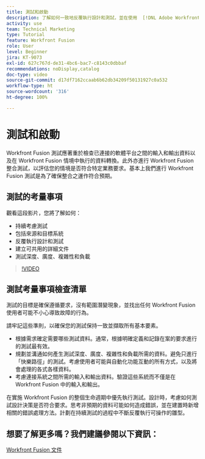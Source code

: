 ```yaml
---
title: 測試和啟動
description: 了解如何一致地反覆執行設計和測試，並在使用  [!DNL Adobe Workfront Fusion] 時建立可共用的詳細文件。
activity: use
team: Technical Marketing
type: Tutorial
feature: Workfront Fusion
role: User
level: Beginner
jira: KT-9073
exl-id: 627c767d-de31-4bc6-bac7-c8143c0dbbaf
recommendations: noDisplay,catalog
doc-type: video
source-git-commit: d17df7162ccaab6b62db34209f50131927c0a532
workflow-type: ht
source-wordcount: '316'
ht-degree: 100%

---
```


# 測試和啟動

Workfront Fusion 測試應著重於檢查已連接的軟體平台之間的輸入和輸出資料以及在 Workfront Fusion 情境中執行的資料轉換。此外亦進行 Workfront Fusion 整合測試，以評估您的情境是否符合特定業務要求。基本上我們進行 Workfront Fusion 測試是為了確保整合之運作符合預期。

## 測試的考量事項

觀看這段影片，您將了解如何：

* 持續考慮測試
* 包括來源和目標系統
* 反覆執行設計和測試
* 建立可共用的詳細文件
* 測試深度、廣度、複雜性和負載

>[!VIDEO](https://video.tv.adobe.com/v/335315/?quality=12&learn=on&enablevpops)

## 測試考量事項檢查清單

測試的目標是確保遵循要求，沒有範圍潛變現象，並找出任何 Workfront Fusion 使用者可能不小心導致故障的行為。

請牢記這些準則，以確保您的測試保持一致並擷取所有基本要素。

* 根據需求確定需要哪些測試資料。通常，根據明確定義和記錄在案的要求進行的測試最有效。
* 規劃並溝通如何產生測試深度、廣度、複雜性和負載所需的資料。避免只進行「快樂路徑」的測試。考慮使用者可能與自動化功能互動的所有方式，以及將會處理的各式各樣資料。
* 考慮連接系統之間所需的輸入和輸出資料。驗證這些系統而不僅是在 Workfront Fusion 中的輸入和輸出。

在實施 Workfront Fusion 的整個生命週期中優先執行測試。設計時，考慮如何測試設計決策是否符合要求。思考非預期的資料可能如何造成錯誤，並在建置時新增相關的錯誤處理方法。計劃在持續測試的過程中不斷反覆執行可操作的雛型。

## 想要了解更多嗎？我們建議參閱以下資訊：

[Workfront Fusion 文件](https://experienceleague.adobe.com/docs/workfront/using/adobe-workfront-fusion/workfront-fusion-2.html?lang=zh-Hant)
